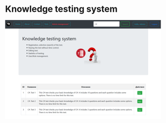 # Knowledge testing system
![A sample of the main page.](https://github.com/normann96/TestingSystem/blob/master/AdminPage.png "A sample of the main page.")
